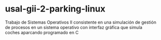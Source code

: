 # usal-gii-2-parking-linux
Trabajo de Sistemas Operativos II consistente en una simulación de gestión de procesos en un sistema operativo con interfaz gráfica que simula coches aparcando programado en C 
